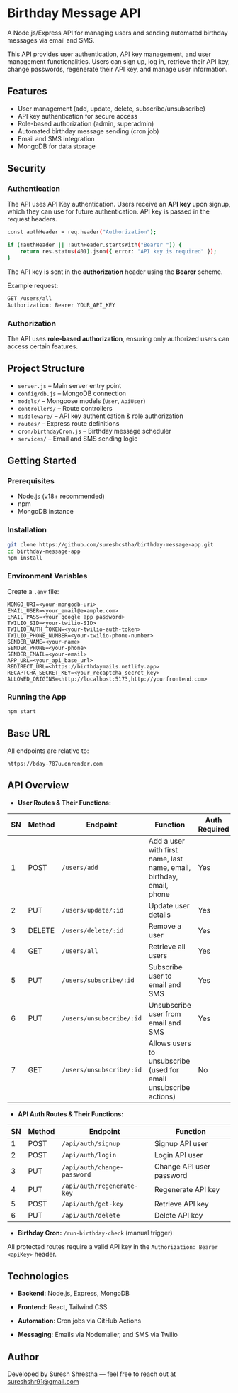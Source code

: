 # Birthday Message API

A Node.js/Express API for managing users and sending automated birthday messages via email and SMS.

This API provides user authentication, API key management, and user management functionalities. Users can sign up, log in, retrieve their API key, change passwords, regenerate their API key, and manage user information.

## Features

- User management (add, update, delete, subscribe/unsubscribe)
- API key authentication for secure access
- Role-based authorization (admin, superadmin)
- Automated birthday message sending (cron job)
- Email and SMS integration
- MongoDB for data storage

## Security

### Authentication

The API uses API Key authentication. Users receive an **API key** upon signup, which they can use for future authentication. API key is passed in the request headers.

```sh
const authHeader = req.header("Authorization");

if (!authHeader || !authHeader.startsWith("Bearer ")) {
    return res.status(401).json({ error: "API key is required" });
}
```

The API key is sent in the **authorization** header using the **Bearer** scheme.

Example request:

```sh
GET /users/all
Authorization: Bearer YOUR_API_KEY
```

### Authorization

The API uses **role-based authorization**, ensuring only authorized users can access certain features.

## Project Structure

- `server.js` – Main server entry point
- `config/db.js` – MongoDB connection
- `models/` – Mongoose models (`User`, `ApiUser`)
- `controllers/` – Route controllers
- `middleware/` – API key authentication & role authorization
- `routes/` – Express route definitions
- `cron/birthdayCron.js` – Birthday message scheduler
- `services/` – Email and SMS sending logic

## Getting Started

### Prerequisites

- Node.js (v18+ recommended)
- npm
- MongoDB instance

### Installation

```sh
git clone https://github.com/sureshcstha/birthday-message-app.git
cd birthday-message-app
npm install
```

### Environment Variables

Create a `.env` file:

```
MONGO_URI=<your-mongodb-uri>
EMAIL_USER=<your_email@example.com>
EMAIL_PASS=<your_google_app_password>
TWILIO_SID=<your-twilio-SID>
TWILIO_AUTH_TOKEN=<your-twilio-auth-token>
TWILIO_PHONE_NUMBER=<your-twilio-phone-number>
SENDER_NAME=<your-name>
SENDER_PHONE=<your-phone>
SENDER_EMAIL=<your-email>
APP_URL=<your_api_base_url>
REDIRECT_URL=<https://birthdaymails.netlify.app>
RECAPTCHA_SECRET_KEY=<your_recaptcha_secret_key>
ALLOWED_ORIGINS=<http://localhost:5173,http://yourfrontend.com>
```

### Running the App

```sh
npm start
```

## Base URL

All endpoints are relative to:

```
https://bday-787u.onrender.com
```

## API Overview

- **User Routes & Their Functions:** 

| **SN** | **Method** | **Endpoint** | **Function** | **Auth Required** | **Role Required** |
| --- | --- | --- | --- | --- | --- |
| 1 | POST | `/users/add` | Add a user with first name, last name, email, birthday, email, phone | Yes | admin, superadmin |
| 2 | PUT | `/users/update/:id` | Update user details | Yes | superadmin |
| 3 | DELETE | `/users/delete/:id` | Remove a user | Yes | superadmin |
| 4 | GET | `/users/all` | Retrieve all users | Yes | superadmin |
| 5 | PUT | `/users/subscribe/:id` | Subscribe user to email and SMS | Yes | admin, superadmin |
| 6 | PUT | `/users/unsubscribe/:id` |  Unsubscribe user from email and SMS  | Yes | admin, superadmin |
| 7 | GET | `/users/unsubscribe/:id` |  Allows users to unsubscribe (used for email unsubscribe actions)  | No | Public |

- **API Auth Routes & Their Functions:** 

| **SN** | **Method** | **Endpoint** | **Function** |
| --- | --- | --- | --- |
| 1 | POST | `/api/auth/signup` | Signup API user  |
| 2 | POST | `/api/auth/login` | Login API user | 
| 3 | PUT | `/api/auth/change-password` | Change API user password | 
| 4 | PUT | `/api/auth/regenerate-key` | Regenerate API key | 
| 5 | POST | `/api/auth/get-key` | Retrieve API key | 
| 6 | PUT | `/api/auth/delete` |  Delete API key  | 

- **Birthday Cron:** `/run-birthday-check` (manual trigger)

All protected routes require a valid API key in the `Authorization: Bearer <apiKey>` header.

## Technologies

- **Backend**: Node.js, Express, MongoDB

- **Frontend**: React, Tailwind CSS

- **Automation**: Cron jobs via GitHub Actions

- **Messaging**: Emails via Nodemailer, and SMS via Twilio

## Author
Developed by Suresh Shrestha — feel free to reach out at sureshshr91@gmail.com